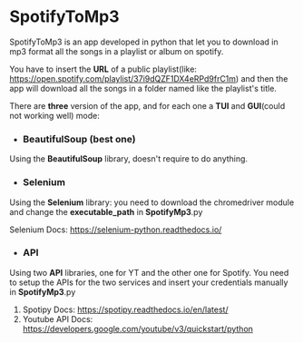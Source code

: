 # SpotifyToMp3
SpotifyToMp3 is an app developed in python that let you to download in mp3 format all the songs in a playlist or album on spotify.

You have to insert the **URL** of a public playlist(like: https://open.spotify.com/playlist/37i9dQZF1DX4eRPd9frC1m) and then the app will download all the songs in a folder named like the playlist's title.

There are **three** version of the app, and for each one a **TUI** and **GUI**(could not working well) mode:

- ### BeautifulSoup (best one)
Using the **BeautifulSoup** library, doesn't require to do anything.

- ### Selenium
Using the **Selenium** library: you need to download the chromedriver module and change the **executable_path** in **SpotifyMp3**.py

Selenium Docs: https://selenium-python.readthedocs.io/

- ### API
Using two **API** libraries, one for YT and the other one for Spotify.
You need to setup the APIs for the two services and insert your credentials manually in **SpotifyMp3**.py

1. Spotipy Docs: https://spotipy.readthedocs.io/en/latest/
2. Youtube API Docs: https://developers.google.com/youtube/v3/quickstart/python
